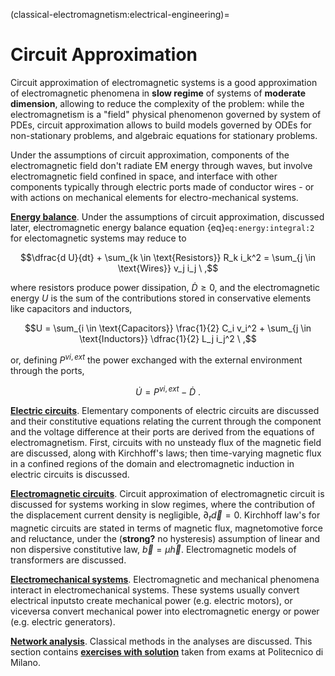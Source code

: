 (classical-electromagnetism:electrical-engineering)=
# Circuit Approximation

Circuit approximation of electromagnetic systems is a good approximation of electromagnetic phenomena in **slow regime** of systems of **moderate dimension**, allowing to reduce the complexity of the problem: while the electromagnetism is a "field" physical phenomenon governed by system of PDEs, circuit approximation allows to build models governed by ODEs for non-stationary problems, and algebraic equations for stationary problems.

Under the assumptions of circuit approximation, components of the electromagnetic field don't radiate EM energy through waves, but involve electromagnetic field confined in space, and interface with other components typically through electric ports made of conductor wires - or with actions on mechanical elements for electro-mechanical systems.

[**Energy balance**](classical-electromagnetism:circuits:energy). Under the assumptions of circuit approximation, discussed later, electromagnetic energy balance equation {eq}`eq:energy:integral:2` for electomagnetic systems may reduce to

 $$\dfrac{d U}{dt} + \sum_{k \in \text{Resistors}} R_k i_k^2 = \sum_{j \in \text{Wires}} v_j i_j \ ,$$

where resistors produce power dissipation, $\dot{D} \ge 0$, and the electromagnetic energy $U$ is the sum of the contributions stored in conservative elements like capacitors and inductors,

$$U = \sum_{i \in \text{Capacitors}} \frac{1}{2} C_i v_i^2 + \sum_{j \in \text{Inductors}} \dfrac{1}{2} L_j i_j^2 \ ,$$

or, defining $P^{vi, ext}$ the power exchanged with the external environment through the ports,

$$\dot{U} = P^{vi, ext} - \dot{D} \ .$$

[**Electric circuits**](classical-electromagnetism:circuits-electric). Elementary components of electric circuits are discussed and their constitutive equations relating the current through the component and the voltage difference at their ports are derived from the equations of electromagnetism. First, circuits with no unsteady flux of the magnetic field are discussed, along with Kirchhoff's laws; then time-varying magnetic flux in a confined regions of the domain and electromagnetic induction in electric circuits is discussed.

[**Electromagnetic circuits**](classical-electromagnetism:circuits-electromagnetic). Circuit approximation of electromagnetic circuit is discussed for systems working in slow regimes, where the contribution of the displacement current density is negligible, $\partial_t \vec{d} = 0$. Kirchhoff law's for magnetic circuits are stated in terms of magnetic flux, magnetomotive force and reluctance, under the (**strong?** no hysteresis) assumption of linear and non dispersive constitutive law, $\vec{b} = \mu \vec{h}$. Electromagnetic models of transformers are discussed. 

[**Electromechanical systems**](classical-electromagnetism:circuits-electromechanic). Electromagnetic and mechanical phenomena interact in electromechanical systems. These systems usually convert electrical inputsto create mechanical power (e.g. electric motors), or viceversa convert mechanical power into electromagnetic energy or power (e.g. electric generators).

[**Network analysis**](classical-electromagnetism:electrical-engineering:newtork-analysis). Classical methods in the analyses are discussed. This section contains [**exercises with solution**](classical-electromagnetism:electrical-engineering-exercises) taken from exams at Politecnico di Milano.

<!--
**Electric Circuits**

- **Validity Conditions for Circuit Approximation:**
  - The dimensions of the circuit are much smaller than the wavelength of the electromagnetic waves involved.
  - The frequency of the signals is low enough that the propagation delay is negligible.
  - The electric and magnetic fields are confined within the circuit components.

- **Basic Components:** resistors (R); capacitors (C); inductors (L); voltage and current sources; switches; non-linear components: diodes, transistors,...

- **Operating Regimes:**
  - **Steady State (DC):** The circuit parameters (voltage, current) do not change over time.
  - **Harmonic (AC):** The circuit parameters vary sinusoidally with time.
  - **Transient:** The circuit parameters change over time, typically due to a change in input or initial conditions.

**Electromagnetic Circuits**

- **Validity Conditions for Circuit Approximation:**
  - term $\partial_t \vec{d}$ negligible,...**todo** *as an integral condition on a system? Discussion in terms of energy?*

- **Example: Transformers**
  - Transformers operate on the principle of electromagnetic induction.
  - They are used to step up or step down voltages and currents in AC circuits.
  - The circuit approximation is valid as long as the frequency of the AC signal is within the designed range of the transformer.

**Electro-Magneto-Mechanical Circuits**

- **Examples:**
  - **Simple Circuits:** Basic circuits involving electromagnetic and mechanical components, such as a moving coil in a magnetic field.
  - **Electric Motors:** Convert electrical energy into mechanical energy.
  - **Generators:** Convert mechanical energy into electrical energy.

- **Key Concepts:**
  - Interaction between electrical and mechanical components.
  - Energy conversion and efficiency.
  - Dynamic behavior and control of electromechanical systems.
-->

